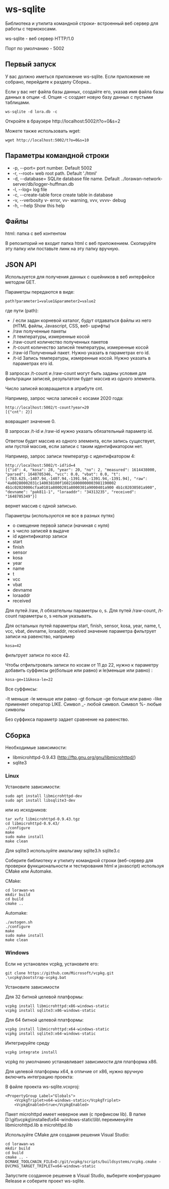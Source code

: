 # ws-sqlite


Библиотека и утилита командной строки- встроенный веб сервер для работы с термокосами.

ws-sqlite - веб сервер HTTP/1.0 

Порт по умолчанию - 5002

## Первый запуск

У вас должно иметься приложение ws-sqlite.
Если приложение не собрано, перейдите к разделу Сборка..

Если у вас нет файла базы данных, создайте его, указав имя файла базы данных в опции -d.
Опция -c создает новую базу данных с пустыми таблицами.

```
ws-sqlite -d lora.db -c
```

Откройте в браузере http://localhost:5002/t?o=0&s=2

Можете также использовать wget:
```
wget http://localhost:5002/t?o=0&s=10
```

## Параметры командной строки

- -p, --port=<port>         port number. Default 5002
- -r, --root=<path>         web root path. Default './html'
- -d, --database=<file>     SQLite database file name. Default ../lorawan-network-server/db/logger-huffman.db
- -l, --log=<file>          log file
- -c, --create-table        force create table in database
- -v, --verbosity           v- error, vv- warning, vvv, vvvv- debug
- -h, --help                Show this help

## Файлы

html: папка с веб контентом

В репозиторий не входит папка html с веб приложением. Скопируйте эту папку или поставьте линк на эту папку вручную.


## JSON API

Используется для получения данных с ошейников в веб интерфейсе методом GET.

Параметры передаются в виде:

``` 
path?parameter1=value1&parameter2=value2
```

где пути (path):

- /	если задан корневой каталог, будут отдаваться файлы из него (HTML файлы, Javascript, CSS, веб- шрифты)
- /raw полученные пакеты
- /t температуры, измеренные косой
- /raw-count количество полученных пакетов
- /t-count количество записей температуры, измеренные косой
- /raw-id Полученный пакет. Нужно указать в параметрах его id.
- /t-id Запись температуры, измеренные косой. Нужно указать в параметрах его id.


В запросах /t-count и /raw-count могут быть заданы условия для фильтрации записей, результатом будет
массив из одного элемента. 

Число записей возвращается в атрибуте cnt.

Например, запрос числа записей с косами 2020 года:

```
http://localhost:5002/t-count?year=20
[{"cnt": 2}]
```
вовращает значение 0.


В запросах /t-id и /raw-id нужно указать обязательный параметр id.

Ответом будет массив из одного элемента, если запись существует, или пустой массив, если записи
с таким идентификатором нет.

Например, запрос записи температур с идентифкатором 4:

```
http://localhost:5002/t-id?id=4
[{"id": 4, "kosa": 28, "year": 20, "no": 2, "measured": 1614438000, "parsed": 1648705346, "vcc": 0.0, "vbat": 0.0, "t": [-783.625,-1407.94,-1407.94,-1391.94,-1391.94,-1391.94], "raw": "4a00280002031c140038100f160216000000003981190002 4b1c02020006cfaa0101a8000201a8000301a9000401a900 4b1c02030501a900", "devname": "pak811-1", "loraaddr": "34313235", "received": "1648705349"}]
```
вернет массив с одной записью.

Параметры (используются не все в разных путях)

- o смещение первой записи (начиная с нуля)
- s число записей в выдаче
- id идентификатор записи
- start
- finish
- sensor
- kosa
- year
- name
- t
- vcc
- vbat
- devname
- loraaddr
- received

Для путей /raw, /t обязательны параметры o, s. Для путей /raw-count, /t-count параметры o, s нельзя указывать.

Для остальных путей параметры start, finish, sensor, kosa, year, name, t, vcc,
vbat, devname, loraaddr, received значение параметра фильтрует записи на равенство, например

```
kosa=42
```

фильтрует записи по косе 42.

Чтобы отфильтровать записи по косам от 11 до 22, нужно к параметру добавить суффиксы ge(больше или равно) 
и le(меньше или равно) :

```
kosa-ge=11&kosa-le=22
```

Все суффиксы:

-lt меньше
-le меньше или равно
-gt больше
-ge больше или равно
-like применяет оператор LIKE. Символ _- любой символ. Символ %- любые символы

Без суффикса параметр задает сравнение на равенство.


## Сборка

Необходимые зависимости:

- libmicrohttpd-0.9.43 (http://ftp.gnu.org/gnu/libmicrohttpd/)
- sqlite3

### Linux

Установите зависимости:

```
sudo apt install libmicrohttpd-dev
sudo apt install libsqlite3-dev
```

или из исходников:

```
tar xvfz libmicrohttpd-0.9.43.tgz
cd libmicrohttpd-0.9.43/
./configure
make
sudo make install
make clean
```

Для sqlite3 используйте амальгаму sqlite3.h sqlite3.c

Соберите библиотеку и утилиту командной строки (веб-сервер для проверки функциональности и тестирования html и javascript)
используя CMake или Automake.

CMake:

```
cd lorawan-ws
mkdir build
cd build
cmake ..
```

Automake:

```
./autogen.sh
./configure
make
sudo make install
make clean
```

### Windows

Если не установлен vcpkg, установите его:
```
git clone https://github.com/Microsoft/vcpkg.git
.\vcpkg\bootstrap-vcpkg.bat
```

Установите зависимости

Для 32 битной целевой платформы:
```
vcpkg install libmicrohttpd:x86-windows-static
vcpkg install sqlite3:x86-windows-static
```

Для 64 битной целевой платформы:
```
vcpkg install libmicrohttpd:x64-windows-static
vcpkg install sqlite3:x64-windows-static
```

Интегрируйте среду
```
vcpkg integrate install
```

vcpkg по умолчанию устанавливает зависимости для платформа x86.

Для целевой платформы x64, в отличие от x86, нужно вручную включить интеграцию проекта:

В файле проекта ws-sqlite.vcxproj:
```
<PropertyGroup Label="Globals">
    <VcpkgTriplet>x64-windows-static</VcpkgTriplet>
    <VcpkgEnabled>true</VcpkgEnabled>
```

Пакет microhttpd имеет неверное имя (с префиксом lib).
В папке D:\git\vcpkg\installed\x64-windows-static\lib\ 
переименуйте libmicrohttpd.lib  в microhttpd.lib 


Используйте CMake для создания решения Visual Studio:

```
cd lorawan-ws
mkdir build
cd build
cmake .. -DCMAKE_TOOLCHAIN_FILE=D:/git/vcpkg/scripts/buildsystems/vcpkg.cmake -DVCPKG_TARGET_TRIPLET=x64-windows-static
```

Запустите созданное решение в Visual Studio, выберите конфигурацию Release и соберите проект ws-sqlite.


